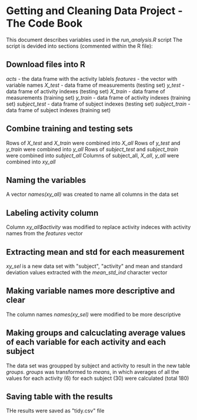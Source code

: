 # Getting and Cleaning Data Project - The Code Book
This document describes variables used in the *run_analysis.R* script
The script is devided into sections (commented within the R file):
## Download files into R
*acts* - the data frame with the activity lablels
*features* - the vector with variable names
*X_test* - data frame of measurements (testing set)
*y_test* - data frame of activity indexes (testing set)
*X_train* - data frame of measurements (training set)
*y_train* - data frame of activity indexes (training set)
*subject_test* - data frame of subject indexes (testing set)
*subject_train* - data frame of subject indexes (training set)

## Combine training and testing sets
Rows of *X_test* and *X_train* were combined into *X_all*
Rows of *y_test* and *y_train* were combined into *y_all*
Rows of *subject_test* and *subject_train* were combined into *subject_all*
Columns of subject_all, *X_all*, *y_all* were combined into *xy_all*

## Naming the variables
A vector *names(xy_all)* was created to name all columns in the data set

## Labeling activity column
Column *xy_all$activity* was modified to replace activity indeces with activity names from the *features* vector

## Extracting mean and std for each measurement
*xy_sel* is a new data set with "subject", "activity" and mean and standard deviation values extracted with the *mean_std_ind* character vector 

## Making variable names more descriptive and clear
The column names *names(xy_sel)* were modified to be more descriptive

## Making groups and calcuclating average values of each variable for each activity and each subject
The data set was groupped by subject and activity to result in the new table *groups*.
*groups* was transformed to *means*, in which averages of all the values for each activity (6) for each subject (30) were calculated (total 180)

## Saving table with the results
THe results were saved as "tidy.csv" file
